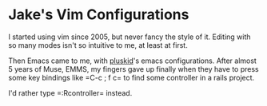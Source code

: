 Jake's Vim Configurations
=========================

I started using vim since 2005, but never fancy the style of it.
Editing with so many modes isn't so intuitive to me, at least at first.

Then Emacs came to me, with [pluskid](blog.pluskid.org)'s 
emacs configurations. After almost 5 years of Muse, EMMS, 
my fingers gave up finally when they have to press some key bindings 
like =C-c ; f c= to find some controller in a rails project.

I'd rather type =:Rcontroller= instead. 
